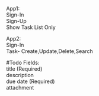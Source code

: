 App1:  
Sign-In  
Sign-Up  
Show Task List Only  

App2:  
Sign-In  
Task- Create,Update,Delete,Search  

#Todo Fields:  
title (Required)  
description  
due date (Required)  
attachment  
